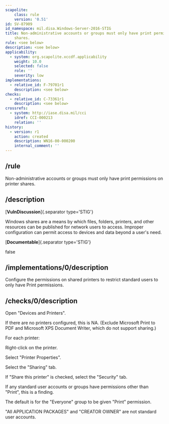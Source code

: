 ```yaml
---
scapolite:
    class: rule
    version: '0.51'
id: SV-87909
id_namespace: mil.disa.Windows-Server-2016-STIG
title: Non-administrative accounts or groups must only have print permissions on printer
    shares.
rule: <see below>
description: <see below>
applicability:
  - system: org.scapolite.xccdf.applicability
    weight: 10.0
    selected: false
    role: ''
    severity: low
implementations:
  - relative_id: F-79701r1
    description: <see below>
checks:
  - relative_id: C-73361r1
    description: <see below>
crossrefs:
  - system: http://iase.disa.mil/cci
    idref: CCI-000213
    relation: ''
history:
  - version: r1
    action: created
    description: WN16-00-000200
    internal_comment: ''
---
```



## /rule

Non-administrative accounts or groups must only have print permissions on printer shares.

## /description

[**VulnDiscussion**]{.separator type='STIG'}

Windows shares are a means by which files, folders, printers, and other resources can be published for network users to access. Improper configuration can permit access to devices and data beyond a user's need.

[**Documentable**]{.separator type='STIG'}

false

## /implementations/0/description

Configure the permissions on shared printers to restrict standard users to only have Print permissions.

## /checks/0/description

Open "Devices and Printers".

If there are no printers configured, this is NA. (Exclude Microsoft Print to PDF and Microsoft XPS Document Writer, which do not support sharing.)

For each printer:

Right-click on the printer.

Select "Printer Properties".

Select the "Sharing" tab.

If "Share this printer" is checked, select the "Security" tab.

If any standard user accounts or groups have permissions other than "Print", this is a finding.

The default is for the "Everyone" group to be given "Print" permission.

"All APPLICATION PACKAGES" and "CREATOR OWNER" are not standard user accounts.
